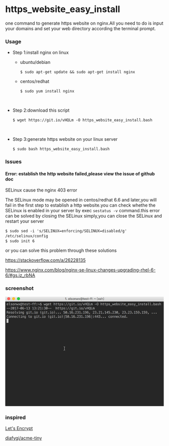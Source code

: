 # https_website_easy_install
one command to generate https website on nginx.All you need to do is input your domains and set your web directory according the terminal prompt.

### Usage

- Step 1:install nginx on linux

  - ubuntu/debian

    ````
    $ sudo apt-get update && sudo apt-get install nginx
    ````

  - centos/redhat

    ```
    $ sudo yum install nginx
    ```

    ​

- Step 2:download this script

  ``` 
  $ wget https://git.io/vHQLm -O https_website_easy_install.bash
  ```

  ​

- Step 3:generate https website on your linux server

  ```
  $ sudo bash https_website_easy_install.bash
  ```


### Issues

#### Error: establish the http website failed,please view the issue of github doc

SELinux cause the nginx 403 error

The SELinux mode may be opened in centos/redhat 6.6 and later,you will fail in the first step to establish a http website.you can check whethe the SELinux is enabled in your server by exec `sestatus -v` command.this error can be solved by closing the SELinux simply,you can close the SELinux and restart your server

```
$ sudo sed -i 's/SELINUX=enforcing/SELINUX=disabled/g' /etc/selinux/config
$ sudo init 6
```

or you can solve this problem through these solutions

https://stackoverflow.com/a/26228135

https://www.nginx.com/blog/nginx-se-linux-changes-upgrading-rhel-6-6/#gs.iz_rbNA


### screenshot

![screenshot](screenshot/20170613.gif)



###  inspired

[Let's Encrypt](https://letsencrypt.org)

[diafygi/acme-tiny](https://github.com/diafygi/acme-tiny)


